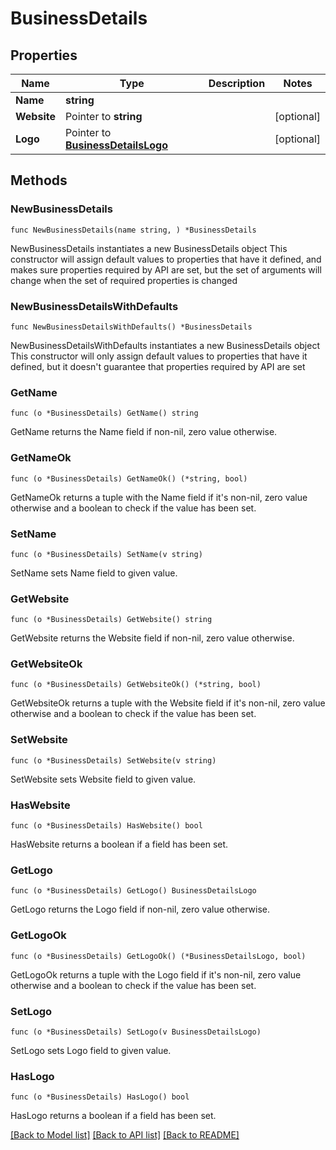 # BusinessDetails

## Properties

Name | Type | Description | Notes
------------ | ------------- | ------------- | -------------
**Name** | **string** |  | 
**Website** | Pointer to **string** |  | [optional] 
**Logo** | Pointer to [**BusinessDetailsLogo**](BusinessDetailsLogo.md) |  | [optional] 

## Methods

### NewBusinessDetails

`func NewBusinessDetails(name string, ) *BusinessDetails`

NewBusinessDetails instantiates a new BusinessDetails object
This constructor will assign default values to properties that have it defined,
and makes sure properties required by API are set, but the set of arguments
will change when the set of required properties is changed

### NewBusinessDetailsWithDefaults

`func NewBusinessDetailsWithDefaults() *BusinessDetails`

NewBusinessDetailsWithDefaults instantiates a new BusinessDetails object
This constructor will only assign default values to properties that have it defined,
but it doesn't guarantee that properties required by API are set

### GetName

`func (o *BusinessDetails) GetName() string`

GetName returns the Name field if non-nil, zero value otherwise.

### GetNameOk

`func (o *BusinessDetails) GetNameOk() (*string, bool)`

GetNameOk returns a tuple with the Name field if it's non-nil, zero value otherwise
and a boolean to check if the value has been set.

### SetName

`func (o *BusinessDetails) SetName(v string)`

SetName sets Name field to given value.


### GetWebsite

`func (o *BusinessDetails) GetWebsite() string`

GetWebsite returns the Website field if non-nil, zero value otherwise.

### GetWebsiteOk

`func (o *BusinessDetails) GetWebsiteOk() (*string, bool)`

GetWebsiteOk returns a tuple with the Website field if it's non-nil, zero value otherwise
and a boolean to check if the value has been set.

### SetWebsite

`func (o *BusinessDetails) SetWebsite(v string)`

SetWebsite sets Website field to given value.

### HasWebsite

`func (o *BusinessDetails) HasWebsite() bool`

HasWebsite returns a boolean if a field has been set.

### GetLogo

`func (o *BusinessDetails) GetLogo() BusinessDetailsLogo`

GetLogo returns the Logo field if non-nil, zero value otherwise.

### GetLogoOk

`func (o *BusinessDetails) GetLogoOk() (*BusinessDetailsLogo, bool)`

GetLogoOk returns a tuple with the Logo field if it's non-nil, zero value otherwise
and a boolean to check if the value has been set.

### SetLogo

`func (o *BusinessDetails) SetLogo(v BusinessDetailsLogo)`

SetLogo sets Logo field to given value.

### HasLogo

`func (o *BusinessDetails) HasLogo() bool`

HasLogo returns a boolean if a field has been set.


[[Back to Model list]](../README.md#documentation-for-models) [[Back to API list]](../README.md#documentation-for-api-endpoints) [[Back to README]](../README.md)


